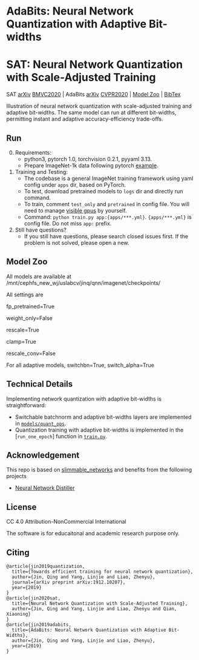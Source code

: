 # AdaBits: Neural Network Quantization with Adaptive Bit-widths
# SAT: Neural Network Quantization with Scale-Adjusted Training

SAT [arXiv](https://arxiv.org/abs/1912.10207) [BMVC2020](https://www.bmvc2020-conference.com/assets/papers/0634.pdf) | AdaBits [arXiv](https://arxiv.org/abs/1912.09666) [CVPR2020](https://openaccess.thecvf.com/content_CVPR_2020/html/Jin_AdaBits_Neural_Network_Quantization_With_Adaptive_Bit-Widths_CVPR_2020_paper.html) | [Model Zoo](#model-zoo) | [BibTex](#citing)

<!--
<img src="https://user-images.githubusercontent.com/22609465/50390872-1b3fb600-0702-11e9-8034-d0f41825d775.png" width=95%/>
-->

Illustration of neural network quantization with scale-adjusted training and adaptive bit-widths. The same model can run at different bit-widths, permitting instant and adaptive accuracy-efficiency trade-offs.


## Run

0. Requirements:
    * python3, pytorch 1.0, torchvision 0.2.1, pyyaml 3.13.
    * Prepare ImageNet-1k data following pytorch [example](https://github.com/pytorch/examples/tree/master/imagenet).
1. Training and Testing:
    * The codebase is a general ImageNet training framework using yaml config under `apps` dir, based on PyTorch.
    * To test, download pretrained models to `logs` dir and directly run command.
    * To train, comment `test_only` and `pretrained` in config file. You will need to manage [visible gpus](https://devblogs.nvidia.com/cuda-pro-tip-control-gpu-visibility-cuda_visible_devices/) by yourself.
    * Command: `python train.py app:{apps/***.yml}`. `{apps/***.yml}` is config file. Do not miss `app:` prefix.
2. Still have questions?
    * If you still have questions, please search closed issues first. If the problem is not solved, please open a new.


## Model Zoo

All models are available at /mnt/cephfs\_new\_wj/uslabcv/jinq/qnn/imagenet/checkpoints/

All settings are

fp\_pretrained=True

weight\_only=False

rescale=True

clamp=True

rescale\_conv=False

For all adaptive models, switchbn=True, switch\_alpha=True


## Technical Details

Implementing network quantization with adaptive bit-widths is straightforward:
  * Switchable batchnorm and adaptive bit-widths layers are implemented in [`models/quant_ops`](/models/quant_ops.py).
  * Quantization training with adaptive bit-widths is implemented in the [`run_one_epoch`] function in [`train.py`](/train.py).


## Acknowledgement
This repo is based on [slimmable\_networks](https://github.com/JiahuiYu/slimmable_networks) and benefits from the following projects
  * [Neural Network Distiller](https://github.com/NervanaSystems/distiller)


## License

CC 4.0 Attribution-NonCommercial International

The software is for educaitonal and academic research purpose only.


## Citing
```
@article{jin2019quantization,
  title={Towards efficient training for neural network quantization},
  author={Jin, Qing and Yang, Linjie and Liao, Zhenyu},
  journal={arXiv preprint arXiv:1912.10207},
  year={2019}
}
@article{jin2020sat,
  title={Neural Network Quantization with Scale-Adjusted Training},
  author={Jin, Qing and Yang, Linjie and Liao, Zhenyu and Qian, Xiaoning}
}
@article{jin2019adabits,
  title={AdaBits: Neural Network Quantization with Adaptive Bit-Widths},
  author={Jin, Qing and Yang, Linjie and Liao, Zhenyu},
  year={2019}
}
```
